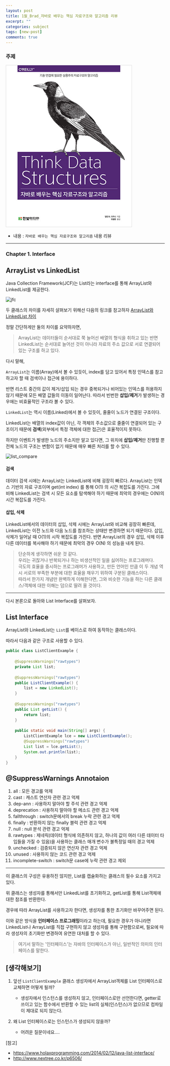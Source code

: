 ```yaml
---
layout: post
title: 1월_Brad_자바로 배우는 핵심 자료구조와 알고리즘 리뷰
excerpt: ""
categories: subject
tags: [new-post]
comments: true
---
```


### 주제
![book](/images/bread/B1619666323_l.jpg)

- 내용 : <code>자바로 배우는 핵심 자료구조와 알고리즘</code> 내용 리뷰

---

### Chapter 1. Interface 

## ArrayList vs LinkedList
Java Collection Framework(JCF)는 List라는 interface를 통해 ArrayList와 LinkedList를 제공한다.

![jfc](http://www.nextree.co.kr/content/images/2016/09/jdchoi_20140220_JCF.png)

두 클래스의 차이를 자세히 살펴보기 위해선 다음의 링크를 참고하자 [ArrayList와 LinkedList 차이](http://www.nextree.co.kr/p6506/)

정말 간단하게만 둘의 차이를 요약하자면, 

 > ArrayList는 데이터들이 순서대로 쭉 늘어선 배열의 형식을 취하고 있는 반면 LinkedList는 순서대로 늘어선 것이 아니라 자료의 주소 값으로 서로 연결되어 있는 구조를 하고 있다.

 다시 말해,

<code>ArrayList</code>는 이름(Array)에서 볼 수 있듯이, index를 담고 있어서 특정 인덱스를 참고하고자 할 때 검색이나 접근에 용이하다.

반면 리스트 중간의 값이 제거/삽입 되는 경우 중복되거나 비어있는 인덱스를 허용하지 않기 때문에 모든 배열 값들의 이동이 일어난다. 따라서 빈번한 **삽입/제거**가 발생하는 경우에는 비효율적인 구조라 볼 수 있다.

<code>LinkedList</code>는 역시 이름(Linked)에서 볼 수 있듯이, 줄줄이 노드가 연결된 구조이다.

LinkedList는 배열의 index값이 아닌, 각 객체의 주소값으로 줄줄이 연결되어 있는 구조이기 때문에 **검색**(외부에서 특정 객체에 대한 접근)은 효율적이지 못하다.

하지만 이벤트가 발생한 노드의 주소지만 알고 있다면, 그 위치에 **삽입/제거**만 진행할 뿐 전체 노드의 구조는 변함이 없기 때문에 매우 빠른 처리를 할 수 있다.

![list_compare](http://i.stack.imgur.com/skN72.png)


#### 검색
데이터 검색 시에는 ArrayList는 LinkedList에 비해 굉장히 빠르다. ArrayList는 인덱스 기반의 자료 구조이며 get(int index) 를 통해 O(1) 의 시간 복잡도를 가진다. 그에 비해 LinkedList는 검색 시 모든 요소를 탐색해야 하기 때문에 최악의 경우에는 O(N)의 시간 복잡도를 가진다.

#### 삽입, 삭제

LinkedList에서의 데이터의 삽입, 삭제 시에는 ArrayList와 비교해 굉장히 빠른데, LinkedList는 이전 노드와 다음 노드를 참조하는 상태만 변경하면 되기 때문이다. 삽입, 삭제가 일어날 때 O(1)의 시작 복잡도를 가진다. 반면 ArrayList의 경우 삽입, 삭제 이후 다른 데이터를 복사해야 하기 때문에 최악의 경우 O(N) 의 성능을 내게 된다.


>단순하게 생각하면 쉬운 것 같다.<br/>
우리는 귀찮거나 반복되거나 하는 비생산적인 일을 싫어하는 프로그래머다.<br/>
극도의 효율을 중시하는 프로그래머가 사용하고, 만든 언어인 만큼 이 두 개념 역시 서로의 부족한 부분에 대한 효율을 채우기 위하여 구분된 클래스이다.<br/>
따라서 한가지 개념만 완벽하게 이해한다면, 그와 비슷한 기능을 하는 다른 클래스/객체에 대한 이해는 덤으로 딸려 올 것이다.<br/>

---

다시 본론으로 돌아와 List Interface를 살펴보자.

## List Interface
ArrayList와 LinkedList는 <code>List</code>를 베이스로 하여 동작하는 클래스이다.

따라서 다음과 같은 구조로 사용할 수 있다.

~~~java
public class ListClientExample {

    @SuppressWarnings("rawtypes")
    private List list;

    @SuppressWarnings("rawtypes")
    public ListClientExample() {
        list = new LinkedList();
    }

    @SuppressWarnings("rawtypes")
    public List getList() {
        return list;
    }

    public static void main(String[] args) {
        ListClientExample lce = new ListClientExample();
        @SuppressWarnings("rawtypes")
        List list = lce.getList();
        System.out.println(list);
    }
}
~~~

## @SuppressWarnings Annotaion

1. all : 모든 경고를 억제
2. cast : 캐스트 연산자 관련 경고 억제
3. dep-ann : 사용하지 말아야 할 주석 관련 경고 억제
4. deprecation : 사용하지 말아야 할 메소드 관련 경고 억제
5. fallthrough : switch문에서의 break 누락 관련 경고 억제
6. finally : 반환하지 않는 finally 블럭 관련 경고 억제
7. null : null 분석 관련 경고 억제
8. rawtypes : 제네릭(데이터 형식에 의존하지 않고, 하나의 값이 여러 다른 데이터 타입들을 가질 수 있음)을 사용하는 클래스 매개 변수가 불특정일 때의 경고 억제
9. unchecked : 검증되지 않은 연산자 관련 경고 억제
10. unused : 사용하지 않는 코드 관련 경고 억제
11. incomplete-switch : switch문 case에 누락 관련 경고 제외

---

이 클래스의 구성은 유용하진 않지만, List를 캡슐화하는 클래스의 필수 요소를 가지고 있다.

위 클래스는 생성자를 통해서만 LinkedList를 초기화하고, getList를 통해 List객체애 대한 참조를 반환한다.

경우에 따라 ArrayList를 사용하고자 한다면, 생성자를 통한 초기화만 바꾸어주면 된다.

이와 같은 방식을 **인터페이스 프로그래밍**이라고 하는데, 필요한 경우가 아니라면 LinkedList나 ArrayList를 직접 구현하지 않고 생성자를 통해 구현함으로써, 필요에 따라 생성자의 초기화만 변경하여 유연한 대처를 할 수 있다. 

> 여기서 말하는 '인터페이스'는  자바의 인터페이스가 아닌, 일반적인 의미의 인터페이스를 말한다.


## [생각해보기]
1. 앞선 <code>ListClientExample</code> 클래스 생성자에서 ArrayList객체를 List 인터페이스로 교체하면 어떻게 될까?
    - 생성자에서 인스턴스를 생성하지 않고, 인터페이스로만 선언한다면, getter로 쓰이고 있는 함수에서 반환할 수 있는 list의 실체(인스턴스)가 없으므로 컴파일이 제대로 되지 않는다.

2. 왜 List 인터페이스로는 인스턴스가 생성되지 않을까?
    - 어려운 질문이네요....


[참고]
- https://www.holaxprogramming.com/2014/02/12/java-list-interface/
- http://www.nextree.co.kr/p6506/